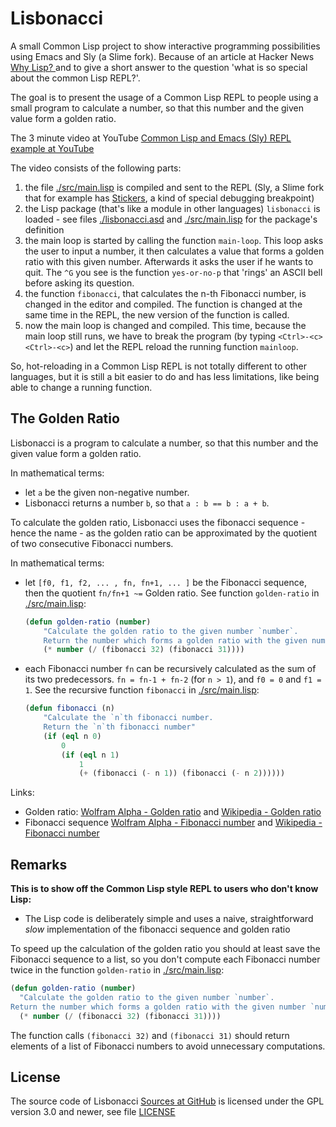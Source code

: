 # Lisbonacci

A small Common Lisp project to show interactive programming possibilities using Emacs and Sly (a Slime fork). Because of an article at Hacker News [Why Lisp? ](https://news.ycombinator.com/item?id=29202021) and to give a short answer to the question 'what is so special about the common Lisp REPL?'.

The goal is to present the usage of a Common Lisp REPL to people using a small program to calculate a number, so that this number and the given value form a golden ratio.

The 3 minute video at YouTube [Common Lisp and Emacs (Sly) REPL example at YouTube](https://www.youtube.com/watch?v=9AyfcGZow34)

The video consists of the following parts:

1. the file [./src/main.lisp](https://github.com/Release-Candidate/Lisbonacci/blob/main/src/main.lisp) is compiled and sent to the REPL (Sly, a Slime fork that for example has [Stickers](https://joaotavora.github.io/sly/#Stickers), a kind of special debugging breakpoint)
2. the Lisp package (that's like a module in other languages) `lisbonacci` is loaded - see files [./lisbonacci.asd](https://github.com/Release-Candidate/Lisbonacci/blob/main/lisbonacci.asd) and [./src/main.lisp](https://github.com/Release-Candidate/Lisbonacci/blob/main/src/main.lisp) for the package's definition
3. the main loop is started by calling the function `main-loop`. This loop asks the user to input a number, it then calculates a value that forms a golden ratio with this given number. Afterwards it asks the user if he wants to quit. The `^G` you see is the function `yes-or-no-p` that 'rings' an ASCII bell before asking its question.
4. the function `fibonacci`, that calculates the n-th Fibonacci number, is changed in the editor and compiled. The function is changed at the same time in the REPL, the new version of the function is called.
5. now the main loop is changed and compiled. This time, because the main loop still runs, we have to break the program (by typing `<Ctrl>-<c> <Ctrl>-<c>`) and let the REPL reload the running function `mainloop`.

So, hot-reloading in a Common Lisp REPL is not totally different to other languages, but it is still a bit easier to do and has less limitations, like being able to change a running function.

## The Golden Ratio

Lisbonacci is a program to calculate a number, so that this number and the given value form a golden ratio.

In mathematical terms:

- let `a` be the given non-negative number.
- Lisbonacci returns a number `b`, so that `a : b == b : a + b`.

To calculate the golden ratio, Lisbonacci uses the fibonacci sequence - hence the name - as the golden ratio can be approximated by the quotient of two consecutive Fibonacci numbers.

In mathematical terms:

- let `[f0, f1, f2, ... , fn, fn+1, ... ]` be the Fibonacci sequence, then the quotient `fn/fn+1 ~=` Golden ratio. See function `golden-ratio` in [./src/main.lisp](https://github.com/Release-Candidate/Lisbonacci/blob/main/src/main.lisp):

    ```lisp
    (defun golden-ratio (number)
        "Calculate the golden ratio to the given number `number`.
        Return the number which forms a golden ratio with the given number `number`."
        (* number (/ (fibonacci 32) (fibonacci 31))))
    ```

- each Fibonacci number `fn` can be recursively calculated as the sum of its two predecessors. `fn = fn-1 + fn-2` (for  `n > 1`), and `f0 = 0` and `f1 = 1`. See the recursive function `fibonacci` in [./src/main.lisp](https://github.com/Release-Candidate/Lisbonacci/blob/main/src/main.lisp):

    ```lisp
    (defun fibonacci (n)
        "Calculate the `n`th fibonacci number.
        Return the `n`th fibonacci number"
        (if (eql n 0)
            0
            (if (eql n 1)
                1
                (+ (fibonacci (- n 1)) (fibonacci (- n 2))))))
    ```

Links:

- Golden ratio: [Wolfram Alpha - Golden ratio](https://mathworld.wolfram.com/GoldenRatio.html) and [Wikipedia - Golden ratio](https://en.wikipedia.org/wiki/Golden_ratio)
- Fibonacci sequence [Wolfram Alpha - Fibonacci number](https://mathworld.wolfram.com/FibonacciNumber.html) and [Wikipedia - Fibonacci number](https://en.wikipedia.org/wiki/Fibonacci_numbers)

## Remarks

**This is to show off the Common Lisp style REPL to users who don't know Lisp:**

- The Lisp code is deliberately simple and uses a naive, straightforward *slow* implementation of the fibonacci sequence and golden ratio

To speed up the calculation of the golden ratio you should at least save the Fibonacci sequence to a list, so you don't compute each Fibonacci number twice in the function `golden-ratio` in [./src/main.lisp](https://github.com/Release-Candidate/Lisbonacci/blob/main/src/main.lisp):

```lisp
(defun golden-ratio (number)
  "Calculate the golden ratio to the given number `number`.
Return the number which forms a golden ratio with the given number `number`."
  (* number (/ (fibonacci 32) (fibonacci 31))))
```

The function calls `(fibonacci 32)` and `(fibonacci 31)` should return elements of a list of Fibonacci numbers to avoid unnecessary computations.

## License

The source code of Lisbonacci [Sources at GitHub](https://github.com/Release-Candidate/Lisbonacci) is licensed under the GPL version 3.0 and newer, see file [LICENSE](https://github.com/Release-Candidate/Lisbonacci/blob/main/LICENSE)
